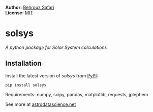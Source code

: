 **Author:** [Behrouz Safari](https://behrouzz.github.io/)<br/>
**License:** [MIT](https://opensource.org/licenses/MIT)<br/>

# solsys
*A python package for Solar System calculations*


## Installation

Install the latest version of *solsys* from [PyPI](https://pypi.org/project/solsys/):

    pip install solsys

Requirements: numpy, scipy, pandas, matplotlib, requests, jplephem


See more at [astrodatascience.net](https://astrodatascience.net/)
